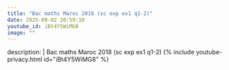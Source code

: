 ```yaml
---
title: "Bac maths Maroc 2018 (sc exp ex1 q1-2)"
date: 2025-09-02 20:59:10 
youtube_id: iBt4Y5WiMG8
image: ""
---
```

description: |
  Bac maths Maroc 2018 (sc exp ex1 q1-2)
{% include youtube-privacy.html id="iBt4Y5WiMG8" %}
